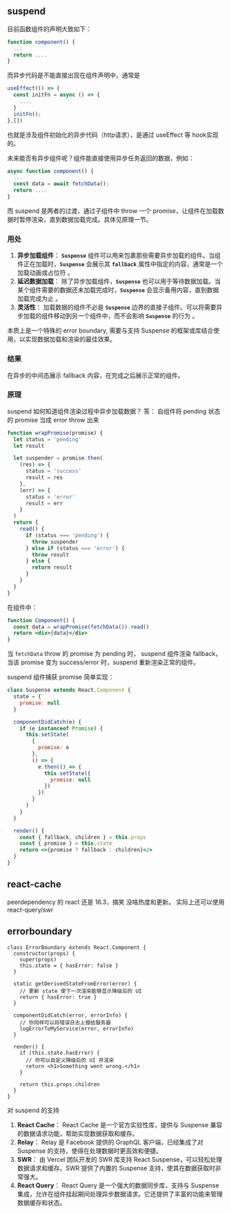 ## suspend

目前函数组件的声明大致如下：

```jsx
function component() {
  ...
  return ....
}
```

而异步代码是不能直接出现在组件声明中，通常是

```jsx
useEffect(() => {
  const initFn = async () => {
    ....
  }
  initFn();
},[])
```

也就是涉及组件初始化的异步代码（http请求），是通过 useEffect 等 hook实现的。

未来能否有异步组件呢？组件能直接使用异步任务返回的数据，例如：

```jsx
async function component() {
  ...
  const data = await fetchData();
  return ....
}
```

而 suspend 是两者的过渡，通过子组件中 throw 一个 promise，让组件在加载数据时暂停渲染，直到数据加载完成。具体见原理一节。

### 用处

1. **异步加载组件**：
   **`Suspense`** 组件可以用来包裹那些需要异步加载的组件。当组件正在加载时，**`Suspense`** 会展示其 **`fallback`** 属性中指定的内容，通常是一个加载动画或占位符 。
2. **延迟数据加载**：
   除了异步加载组件，**`Suspense`** 也可以用于等待数据加载。当某个组件需要的数据还未加载完成时，**`Suspense`** 会显示备用内容，直到数据加载完成为止 。
3. **灵活性**：
   加载数据的组件不必是 **`Suspense`** 边界的直接子组件。可以将需要异步加载的组件移动到另一个组件中，而不会影响 **`Suspense`** 的行为 。

本质上是一个特殊的 error boundary, 需要与支持 Suspense 的框架或库结合使用，以实现数据加载和渲染的最佳效果。

### 结果

在异步的中间态展示 fallback 内容，在完成之后展示正常的组件。

### 原理

suspend 如何知道组件渲染过程中异步加载数据？
答： 自组件将 pending 状态的 promise 当成 error throw 出来

```js
function wrapPromise(promise) {
  let status = 'pending'
  let result

  let suspender = promise.then(
    (res) => {
      status = 'success'
      result = res
    },
    (err) => {
      status = 'error'
      result = err
    }
  )
  return {
    read() {
      if (status === 'pending') {
        throw suspender
      } else if (status === 'error') {
        throw result
      } else {
        return result
      }
    }
  }
}
```

在组件中：

```jsx
function Component() {
  const data = wrapPromise(fetchData()).read()
  return <div>{data}</div>
}
```

当 `fetchData` throw 的 promise 为 pending 时， suspend 组件渲染 fallback，
当该 promise 变为 success/error 时，suspend 重新渲染正常的组件。

suspend 组件捕获 promise 简单实现：

```jsx
class Suspense extends React.Component {
  state = {
    promise: null
  }

  componentDidCatch(e) {
    if (e instanceof Promise) {
      this.setState(
        {
          promise: e
        },
        () => {
          e.then(() => {
            this.setState({
              promise: null
            })
          })
        }
      )
    }
  }

  render() {
    const { fallback, children } = this.props
    const { promise } = this.state
    return <>{promise ? fallback : children}</>
  }
}
```

## react-cache

peerdependency 的 react 还是 16.3，搞笑
没啥热度和更新。
实际上还可以使用 react-query/swr

## errorboundary

```tsx
class ErrorBoundary extends React.Component {
  constructor(props) {
    super(props)
    this.state = { hasError: false }
  }

  static getDerivedStateFromError(error) {
    // 更新 state 使下一次渲染能够显示降级后的 UI
    return { hasError: true }
  }

  componentDidCatch(error, errorInfo) {
    // 你同样可以将错误日志上报给服务器
    logErrorToMyService(error, errorInfo)
  }

  render() {
    if (this.state.hasError) {
      // 你可以自定义降级后的 UI 并渲染
      return <h1>Something went wrong.</h1>
    }

    return this.props.children
  }
}
```

对 suspend 的支持

1. **React Cache**：
   React Cache 是一个官方实验性库，提供与 Suspense 兼容的数据请求功能，帮助实现数据获取和缓存。
2. **Relay**：
   Relay 是 Facebook 提供的 GraphQL 客户端，已经集成了对 Suspense 的支持，使得在处理数据时更高效和便捷。
3. **SWR**：
   由 Vercel 团队开发的 SWR 库支持 React Suspense，可以轻松处理数据请求和缓存。SWR 提供了内置的 Suspense 支持，使其在数据获取时非常强大。
4. **React Query**：
   React Query 是一个强大的数据同步库，支持与 Suspense 集成，允许在组件挂起期间处理异步数据请求。它还提供了丰富的功能来管理数据缓存和状态。
